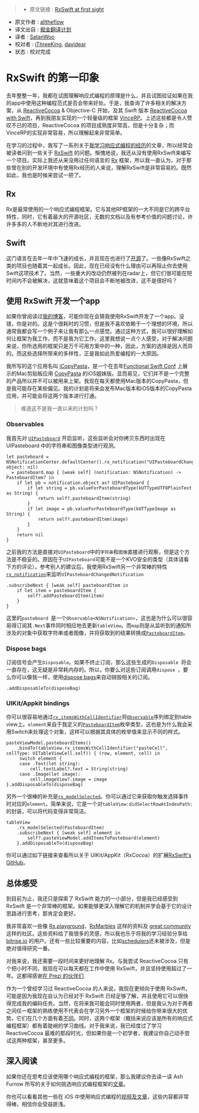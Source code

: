 > * 原文链接 : [RxSwift at first sight](https://blog.alltheflow.com/rxswift-at-first-sight/?utm_campaign=iOS%2BDev%2BWeekly&utm_medium=email&utm_source=iOS_Dev_Weekly_Issue_236)
* 原文作者 : [alltheflow](https://blog.alltheflow.com/)
* 译文出自 : [掘金翻译计划](https://github.com/xitu/gold-miner)
* 译者 : [SatanWoo](https://github.com/SatanWoo)
* 校对者 : [iThreeKing](https://github.com/iThreeKing), [davidear](https://github.com/davidear)
* 状态 : 校对完成

# RxSwift 的第一印象

去年整整一年，我都在试图理解响应式编程的原理是什么，并且试图验证如果在我的app中使用这种编程范式是否会带来好处。于是，我查询了许多相关的解决方案，从 [ReactiveCocoa](https://github.com/ReactiveCocoa/ReactiveCocoa) & Objective-C 开始，及其 Swift 版本 [ReactiveCocoa with Swift](https://blog.alltheflow.com/reactive-swift-upgrading-to-reactivecocoa-3-0/)，再到我朋友实现的一个轻量级的框架 [VinceRP](https://github.com/bvic23/VinceRP)。上述这些都是令人赞叹不已的项目，ReactiveCocoa 的项目成熟度非常高，但是十分复杂；而VinceRP的实现非常容易，所以理解起来非常简单。

在学习的过程中，我写了一系列关于[我学习响应式编程的经历](https://blog.alltheflow.com/tag/reactive)的文章，所以经常会被读者问到一些关于 [RxSwift](https://github.com/ReactiveX/RxSwift) 的问题。惭愧地说，我还从没有使用RxSwift来编写一个项目。实际上我还从来没用过任何语言的 [Rx](http://reactivex.io/languages.html) 框架，所以我一直认为，对于那些曾在别的开发环境中有使用Rx经历的人来说，理解RxSwift是非常容易的。既然如此，我也是时候来尝试一把了。

## Rx

Rx是最常使用的一个响应式编程框架。它与其他RP框架的一大不同是它的跨平台特性，同时，它有着最大的开源社区，无数的文档以及有参考价值的问题讨论，许许多多的人不断地对其进行改进。

## Swift
这门语言在去年一年中飞速的成长，并且现在也进行了[开源](https://github.com/apple/swift)了。一些像RxSwift之类的项目也随着其一起成长。因此，现在已经没有什么理由可以再阻止你去使用Swift这项技术了。当然，一些重大的改动仍然被列在radar上，但它们很可能在短时间内不会被解决，这就意味着这个项目会不断地被改进，这不是很好吗？

## 使用 RxSwift 开发一个app

如果你曾阅读过[我的博客](https://blog.alltheflow.com)，可能你现在会猜我使用RxSwift开发了一个app。没错，你是对的。这是个很耗时的习惯，但是我不喜欢依赖于一个理想的环境，所以通常我都会写一个例子来让我有那么一点感觉。通过这种方式，我可以很好理解如何让框架为我工作，而不是我为它工作。这里我想说一点个人感受，对于解决问题来说，你所选用的框架只是万千可用方案中的一种，因此，方案的选择是因人而异的。而这些选择所带来的多样性，正是我如此热爱编程的一大原因。

我所写的这个应用名叫 [iCopyPasta](https://github.com/alltheflow/iCopyPasta)，是一个在去年[Functional Swift Conf](http://2015.funswiftconf.com/) 上展示的Mac剪贴板应用 [CopyPasta](https://github.com/alltheflow/copypasta) 的iOS姐妹版。显而易见，它们并不是一个完整的产品所以并不可以被用来上架。我现在每天都使用Mac版本的CopyPasta，但是我可能存在某些偏见。我的计划是将来会发布Mac版本和iOS版本的CopyPasta应用，并可能会将这两个版本进行打通。

> 难道这不是我一直以来的计划吗？  

### Observables

我首先对 [`UIPasteboard`](https://developer.apple.com/library/prerelease/ios/documentation/UIKit/Reference/UIPasteboard_Class/index.html) 开启监听，这些监听会对你拷贝东西时出现在 UIPasteboard 中的字符串和图像类型进行观测。

    let pasteboard = NSNotificationCenter.defaultCenter().rx_notification("UIPasteboardChangedNotification", object: nil)
    _ = pasteboard.map { [weak self] (notification: NSNotification) -> PasteboardItem? in
        if let pb = notification.object as? UIPasteboard {
            if let string = pb.valueForPasteboardType(kUTTypeUTF8PlainText as String) {
                return self?.pasteboardItem(string)
            }
            if let image = pb.valueForPasteboardType(kUTTypeImage as String) {
                return self?.pasteboardItem(image)
            }
        }
        return nil
    }

之前我的方法是直接对`UIPasteboard`中的`字符串`和`图像`直接进行观察，但是这个方法是不稳妥的。原因在于`UIPasteboard`可能不是一个KVO安全的类型（具体请看下方的评论）。参考别人的建议后，我使用RxSwift另一个非常棒的特性[`rx_notification`](https://github.com/ReactiveX/RxSwift/blob/83bac6db0cd4f7dd3e706afc6747bd5797ea16ff/RxCocoa/Common/Observables/NSNotificationCenter%2BRx.swift#L23)来监听`UIPasteboardChangedNotification `

    .subscribeNext { [weak self] pasteboardItem in
        if let item = pasteboardItem {
            self?.addPasteboardItem(item)
        }
    }

这里的`pasteboard `是一个`Observable<NSNotification>`，这也是为什么可以很容易得订阅其`.Next`事件同时相应地去更新`tableView`。而`map`则是从监听到的通知所涉及的对象中获取字符串或者图像，并将获取到的结果转换成[`PasteboardItem`](https://github.com/alltheflow/iCopyPasta/blob/master/iCopyPasta/PasteboardItem.swift#L41)。

### Dispose bags

订阅信号会产生`Disposable`。如果不终止订阅，那么这些生成的`Disposable `将会一直存在，这无疑是非常耗内存的。所以，你要么对这些订阅调用`dispose `，要么你可以像我一样，使用[dispose bags](https://github.com/ReactiveX/RxSwift/blob/master/Documentation/GettingStarted.md#dispose-bags)来自动销毁相关的订阅。

    .addDisposableTo(disposeBag)
     
### UIKit/Appkit bindings

你可以很容易地通过[`rx_itemsWithCellIdentifier`](https://github.com/ReactiveX/RxSwift/blob/b00d35a5ef13dbcf57257f47fb14a60a2c924d19/RxCocoa/iOS/UITableView%2BRx.swift#L46)将[`Observable`](https://github.com/ReactiveX/RxSwift/blob/master/Documentation/GettingStarted.md#observables-aka-sequences)序列绑定到table view上。`element`来自于我定义的[`PasteboardItem`](https://github.com/alltheflow/iCopyPasta/blob/master/iCopyPasta/PasteboardItem.swift#L41)枚举类型，这也是为什么我会采用Switch来处理这个对象，这样可以根据其具体的枚举值来显示不同的样式。

    pasteViewModel.pasteboardItems()
        .bindTo(tableView.rx_itemsWithCellIdentifier("pasteCell", cellType: UITableViewCell.self)) { (row, element, cell) in
         switch element {
         case .Text(let string):
             cell.textLabel?.text = String(string)
         case .Image(let image):
             cell.imageView?.image = image
    }.addDisposableTo(disposeBag)

另外一个很棒的补充是[`rx_modelSelected`](https://github.com/ReactiveX/RxSwift/blob/b00d35a5ef13dbcf57257f47fb14a60a2c924d19/RxCocoa/iOS/UITableView%2BRx.swift#L204)。你可以通过它来获取你触发选择事件时对应的`element`。简单来说，它是一个对`tableView:didSelectRowAtIndexPath:`的封装，可以将代码变得非常简洁。

    tableView
        .rx_modelSelected(PasteboardItem)
        .subscribeNext { [weak self] element in
            self?.pasteViewModel.addItemsToPasteboard(element)
        }.addDisposableTo(disposeBag)
        
你可以通过如下链接来查看所以关于 UIKit/AppKit（RxCocoa）的扩展[RxSwift's GitHub](https://github.com/ReactiveX/RxSwift/blob/master/Documentation/API.md#rxcocoa-extensions)。

## 总体感受

到目前为止，我还只是探索了 RxSwift 能力的一小部分，但是我已经感受到 RxSwift 是一个非常棒的框架。如果能够更深入理解它的机制并学会基于它的设计思路进行思考，那肯定会更好。

我非常喜欢一些像 [Rx.playground](https://github.com/ReactiveX/RxSwift/tree/master/Rx.playground)，[RxMarbles](http://rxmarbles.com/) 这样的资料及 [great community](https://github.com/ReactiveX) 这样的社区。这些资料给了我很多的灵感，所以我也乐于将我的学习经验分享给 [bitrise.io](http://bitrise.io) 的用户。还有一些比较重要的内容，比如[schedulers](https://github.com/ReactiveX/RxSwift/blob/master/Documentation/Schedulers.md#custom-schedulers)还未被涉及，但是绝对值得研究一番。

对我来说，我还需要一段时间来更好地理解 Rx。与我尝试 ReactiveCocoa 只有个把小时不同，我现在可以每天都在工作中使用 RxSwift，并且坚持使用超过了一年。这都得感谢[在 Prezi 的伙伴们](https://twitter.com/bvic23).

作为一个曾经学习过 ReactiveCocoa 的人来说，我现在更倾向于使用 RxSwift，可能是因为我现在自认为已经对于 RxSwift 已经足够了解，并且使用它可以很快得完成我的编码任务。当然，在将来我可能会同时使用两者，但是我认为对于两者之间任一框架的熟练使用不代表会在学习另外一个框架的时候给你带来很大的优势。它们在几个方面有着[不同](https://stackoverflow.com/questions/32542846/reactivecocoa-vs-rxswift-pros-and-cons/32581824#32581824)。同时，这两个框架（概括来说应该是所有的响应式编程框架）都有着陡峭的学习曲线。对于我来说，我已经度过了学习 ReactiveCocoa 最难的那段时光，但如果你是一个初学者，我建议你自己动手尝试这两种框架，甚至更多。

## 深入阅读

如果你还在思考应该使用哪个响应式编程的框架，那么我建议你去读一读 Ash Furrow 所写的关于如何挑选响应式编程框架的[文章](https://ashfurrow.com/blog/reactivecocoa-vs-rxswift/)。

你也可以看看其他一些在 iOS 中使用响应式编程的[视频及文章](https://gist.github.com/JaviLorbada/4a7bd6129275ebefd5a6)，这些内容都非常得棒，相信你会受益匪浅。
